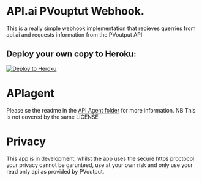 # API.ai PVouptut Webhook.

This is a really simple webhook implementation that recieves querries from api.ai and requests information from the PVoutput API

## Deploy your own copy to Heroku:
[![Deploy to Heroku](https://www.herokucdn.com/deploy/button.svg)](https://heroku.com/deploy)

# APIagent
Please se the readme in the [API Agent folder](https://github.com/HarvsG/API.ai-PVouptut-Webhook/tree/master/API%20Agent) for more information. NB This is not covered by the same LICENSE

# Privacy
This app is in development, whilst the app uses the secure https proctocol your privacy cannot be garunteed, use at your own risk and only use your read only api as provided by PVoutput.
